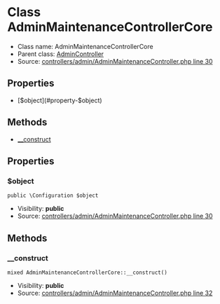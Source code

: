 Class AdminMaintenanceControllerCore
=====================





* Class name: AdminMaintenanceControllerCore
* Parent class: [AdminController](class.AdminControllerCore)
* Source: [controllers/admin/AdminMaintenanceController.php line 30](https://github.com/PrestaShop/PrestaShop/blob/1.6.1.1/controllers/admin/AdminMaintenanceController.php#L30)



Properties
----------

* [$object](#property-$object)

Methods
-------
* [__construct](#method-__construct)




Properties
----------


### <a name="property-$object"></a>$object

    public \Configuration $object





* Visibility: **public**
* Source: [controllers/admin/AdminMaintenanceController.php line 30](https://github.com/PrestaShop/PrestaShop/blob/1.6.1.1/controllers/admin/AdminMaintenanceController.php#L30)


Methods
-------


### <a name="method-__construct"></a>__construct

    mixed AdminMaintenanceControllerCore::__construct()





* Visibility: **public**
* Source: [controllers/admin/AdminMaintenanceController.php line 32](https://github.com/PrestaShop/PrestaShop/blob/1.6.1.1/controllers/admin/AdminMaintenanceController.php#L32)



